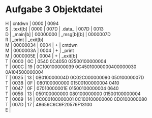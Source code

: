 # Aufgabe 3 Objektdatei

H | cntdwn | 0000 | 0094  
S | .text[b] | 0000 | 007D | .data_ | 007D | 0013  
D | _main[b] | 00000000 | _msg[b][b] | 0000007D  
R | _print | _exit[b]  
M | 00000034 | 0004 | + | cntdwn  
M | 0000003A | 0004 | + | _print  
M | 0000005E | 0004 | + | _exit[b]  
T | 0000 | 0C | 0540	0C4050	02500100000004  
T | 000C | 19 | 0C100100000039	0C45010000000400000030	0A104500000004  
T | 0025 | 13 | 0B010000004D	0C02C000000090	05010000007D  
T | 0038 | 0F | 080100000000	01500100000004	0410  
T | 0047 | 0F | 07010000001E	01500100000004	0640  
T | 0056 | 13 | 050100000000	080100000000	01500100000004  
T | 0069 | 14 | 0C000100000001	0C100100000000	0D0100000080  
T | 007D | 17 | 48656C6C6F20576F13100  
E | 
